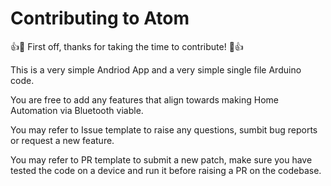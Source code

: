 # Contributing to Atom

:+1::tada: First off, thanks for taking the time to contribute! :tada::+1:

This is a very simple Andriod App and a very simple single file Arduino code.

You are free to add any features that align towards making Home Automation via Bluetooth viable.

You may refer to Issue template to raise any questions, sumbit bug reports or request a new feature.

You may refer to PR template to submit a new patch, make sure you have tested the code on a device and run it before raising a PR on the codebase.
